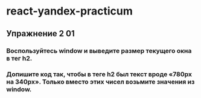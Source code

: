 # react-yandex-practicum
## Упражнение 2 01
### Воспользуйтесь window и выведите размер текущего окна в тег h2.
### Допишите код так, чтобы в теге h2 был текст вроде «780px на 340px». Только вместо этих чисел возьмите значения из window.
